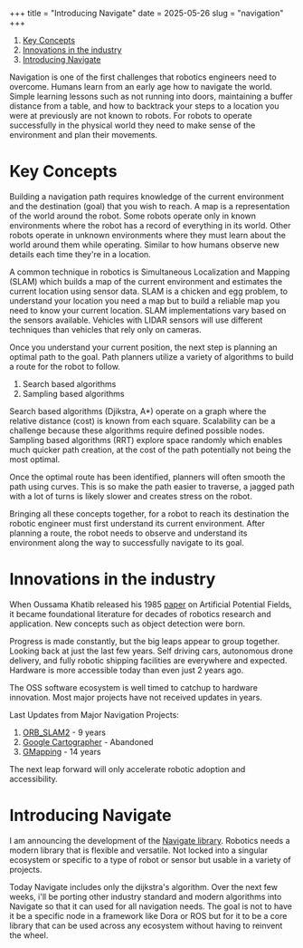 +++
title = "Introducing Navigate"
date = 2025-05-26
slug = "navigation"
+++

1. [Key Concepts](#key-concepts)
2. [Innovations in the industry](#innovations-in-the-industry)
3. [Introducing Navigate](#introducing-navigate)

Navigation is one of the first challenges that robotics engineers need to overcome. Humans learn from an early age how to navigate the world. Simple learning lessons such as not running into doors, maintaining a buffer distance from a table, and how to backtrack your steps to a location you were at previously are not known to robots. For robots to operate successfully in the physical world they need to make sense of the environment and plan their movements.

# Key Concepts

Building a navigation path requires knowledge of the current environment and the destination (goal) that you wish to reach. A map is a representation of the world around the robot. Some robots operate only in known environments where the robot has a record of everything in its world. Other robots operate in unknown environments where they must learn about the world around them while operating. Similar to how humans observe new details each time they're in a location.

A common technique in robotics is Simultaneous Localization and Mapping (SLAM) which builds a map of the current environment and estimates the current location using sensor data. SLAM is a chicken and egg problem, to understand your location you need a map but to build a reliable map you need to know your current location. SLAM implementations vary based on the sensors available. Vehicles with LIDAR sensors will use different techniques than vehicles that rely only on cameras.

Once you understand your current position, the next step is planning an optimal path to the goal. Path planners utilize a variety of algorithms to build a route for the robot to follow. 

1. Search based algorithms
2. Sampling based algorithms

Search based algorithms (Djikstra, A*) operate on a graph where the relative distance (cost) is known from each square.  Scalability can be a challenge because these algorithms require defined possible nodes. Sampling based algorithms (RRT) explore space randomly which enables much quicker path creation, at the cost of the path potentially not being the most optimal.

Once the optimal route has been identified, planners will often smooth the path using curves. This is so make the path easier to traverse, a jagged path with a lot of turns is likely slower and creates stress on the robot.

Bringing all these concepts together, for a robot to reach its destination the robotic engineer must first understand its current environment. After planning a route, the robot needs to observe and understand its environment along the way to successfully navigate to its goal.

# Innovations in the industry

When Oussama Khatib released his 1985 [paper]('https://khatib.stanford.edu/publications/pdfs/Khatib_1985.pdf') on Artificial Potential Fields, it became foundational literature for decades of robotics research and application. New concepts such as object detection were born. 

Progress is made constantly, but the big leaps appear to group together. Looking back at just the last few years. Self driving cars, autonomous drone delivery, and fully robotic shipping facilities are everywhere and expected. Hardware is more accessible today than even just 2 years ago.

The OSS software ecosystem is well timed to catchup to hardware innovation. Most major projects have not received updates in years.

Last Updates from Major Navigation Projects:

1. [ORB_SLAM2]('https://github.com/raulmur/ORB_SLAM2') - 9 years
2. [Google Cartographer]('https://github.com/cartographer-project/cartographer') - Abandoned
3. [GMapping]('https://github.com/OpenSLAM-org/openslam_gmapping') - 14 years

The next leap forward will only accelerate robotic adoption and accessibility.

# Introducing Navigate

I am announcing the development of the [Navigate library]('https://crates.io/crates/navigate'). Robotics needs a modern library that is flexible and versatile. Not locked into a singular ecosystem or specific to a type of robot or sensor but usable in a variety of projects. 

Today Navigate includes only the dijkstra's algorithm. Over the next few weeks, i'll be porting other industry standard and modern algorithms into Navigate so that it can used for all navigation needs. The goal is not to have it be a specific node in a framework like Dora or ROS but for it to be a core library that can be used across any ecosystem without having to reinvent the wheel.